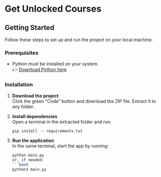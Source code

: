 # Get Unlocked Courses

## Getting Started

Follow these steps to set up and run the project on your local machine.

### Prerequisites

- Python must be installed on your system.  
  👉 [Download Python here](https://www.python.org/downloads/)

### Installation

1. **Download the project**  
   Click the green "Code" button and download the ZIP file. Extract it to any folder.

2. **Install dependencies**  
   Open a terminal in the extracted folder and run:
   ```bash
   pip install -r requirements.txt
3. **Run the application**  
   In the same terminal, start the app by running:
   ```bash
   python main.py
   or, if needed:
   ```bash
   python3 main.py


    
  
   
